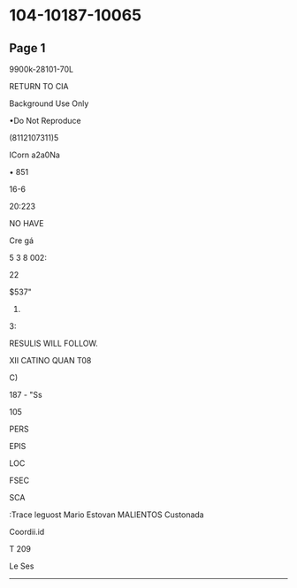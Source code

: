# 104-10187-10065

## Page 1

9900k-28101-70L

RETURN TO CIA

Background Use Only

•Do Not Reproduce

(8112107311)5

ICorn a2a0Na

• 851

16-6

20:223

NO HAVE

Cre gá

5 3 8 002:

22

$537"

1.

3:

RESULIS WILL FOLLOW.

XII CATINO QUAN T08

C)

187 - "Ss

105

PERS

EPIS

LOC

FSEC

SCA

:Trace leguost Mario Estovan MALlENTOS Custonada

Coordii.id

T 209

Le Ses

---

